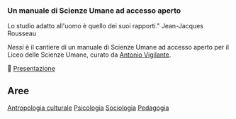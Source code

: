 <link rel="stylesheet" href="assets/style.css">

### Un manuale di Scienze Umane ad accesso aperto

<div class="callout">
Lo studio adatto all'uomo è quello dei suoi rapporti." Jean-Jacques Rousseau
</div>

_Nessi_ è il cantiere di un manuale di Scienze Umane ad accesso aperto per il Liceo delle Scienze Umane, curato da [Antonio Vigilante](autore.md).

📌 [Presentazione](presentazione.md)

## Aree

<a href="https://antonio-vigilante.github.io/nessi/antropologia/index.html" class="button orange">Antropologia culturale</a>   <a href="https://antonio-vigilante.github.io/nessi/psicologia/index.html" class="button green">Psicologia</a>   <a href="https://antonio-vigilante.github.io/nessi/sociologia/index.html" class="button purple">Sociologia</a>   <a href="https://antonio-vigilante.github.io/nessi/pedagogia/index.html" class="button blue">Pedagogia</a>




 


